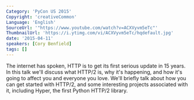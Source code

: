 ```yaml
---
Category: 'PyCon US 2015'
Copyright: 'creativeCommon'
Language: 'English'
SourceUrl: '"https://www.youtube.com/watch?v=ACXVyvm5eTc"'
ThumbnailUrl: 'https://i.ytimg.com/vi/ACXVyvm5eTc/hqdefault.jpg'
date: '2015-04-11'
speakers: [Cory Benfield]
tags: []
---
```

The internet has spoken, HTTP is to get its first serious update in 15 years. In this talk we'll discuss what HTTP/2 is, why it's happening, and how it's going to affect you and everyone you love. We'll briefly talk about how you can get started with HTTP/2, and some interesting projects associated with it, including Hyper, the first Python HTTP/2 library.

